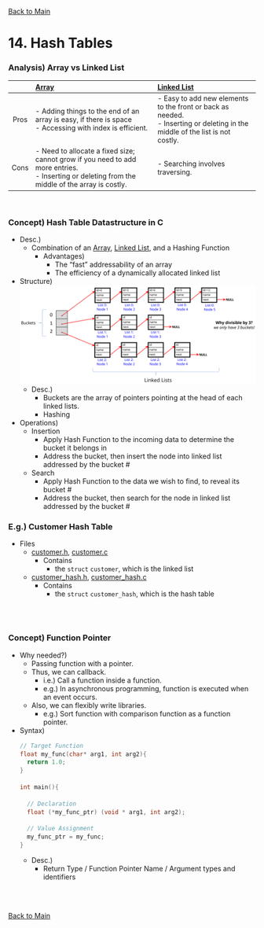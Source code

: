 [Back to Main](../main.md)

# 14. Hash Tables
### Analysis) Array vs Linked List
||[Array](m10.md#concept-array)|[Linked List](m13.md#concept-linked-list-data-structure)|
|:-:|:-|:-|
|Pros|- Adding things to the end of an array is easy, if there is space <br> - Accessing with index is efficient.|- Easy to add new elements to the front or back as needed. <br>- Inserting or deleting in the middle of the list is not costly.|
|Cons|- Need to allocate a fixed size; cannot grow if you need to add more entries. <br> - Inserting or deleting from the middle of the array is costly.|- Searching involves traversing.|

<br>

### Concept) Hash Table Datastructure in C
- Desc.)
  - Combination of an [Array](m10.md#concept-array), [Linked List](m13.md#concept-linked-list-data-structure), and a Hashing Function
    - Advantages)
      - The “fast” addressability of an array 
      - The efficiency of a dynamically allocated linked list
- Structure)
  ![](../images/m14/001.png)
  - Desc.)
    - Buckets are the array of pointers pointing at the head of each linked lists.
    - Hashing
- Operations)
  - Insertion
    - Apply Hash Function to the incoming data to determine the bucket it belongs in
    - Address the bucket, then insert the node into linked list addressed by the bucket #
  - Search
    - Apply Hash Function to the data we wish to find, to reveal its bucket #
    - Address the bucket, then search for the node in linked list addressed by the bucket #

### E.g.) Customer Hash Table
- Files
  - [customer.h](../scripts/m14/customer.h), [customer.c](../scripts/m14/customer.c)
    - Contains
      - the `struct` `customer`, which is the linked list
  - [customer_hash.h](), [customer_hash.c]()
    - Contains
      - the `struct` `customer_hash`, which is the hash table

<br><br>

### Concept) Function Pointer
- Why needed?)
  - Passing function with a pointer.
  - Thus, we can callback.
    - i.e.) Call a function inside a function.
    - e.g.) In asynchronous programming, function is executed when an event occurs.
  - Also, we can flexibly write libraries.
    - e.g.) Sort function with comparison function as a function pointer.
- Syntax)
  ```c
  // Target Function
  float my_func(char* arg1, int arg2){
    return 1.0;
  }

  int main(){

    // Declaration
    float (*my_func_ptr) (void * arg1, int arg2);  

    // Value Assignment
    my_func_ptr = my_func;
  }

  
  ```
  - Desc.)
    - Return Type / Function Pointer Name / Argument types and identifiers




<br><br>

[Back to Main](../main.md)